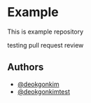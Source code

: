 # Example

This is example repository

testing pull request review

## Authors

- [@deokgonkim](https://github.com/deokgonkim)
- [@deokgonkimtest](https://github.com/deokgonkimtest)

